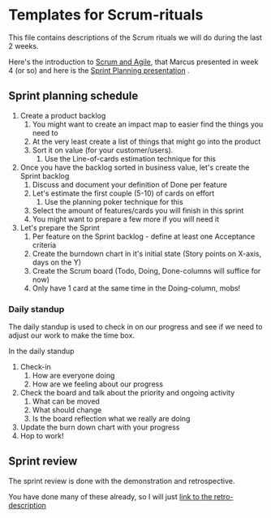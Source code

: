 
# Templates for Scrum-rituals
This file contains descriptions of the Scrum rituals we will do during the last 2 weeks.

Here's the introduction to [Scrum and Agile](./presentations/AgileAndScrum.pdf), that Marcus presented in week 4 (or so) and here is the [Sprint Planning presentation](./presentations/SprintPlanning.pdf) .

## Sprint planning schedule

1. Create a product backlog
   1. You might want to create an impact map to easier find the things you need to
   2. At the very least create a list of things that might go into the product
   3. Sort it on value (for your customer/users).
      1. Use the Line-of-cards estimation technique for this
2. Once you have the backlog sorted in business value, let's create the Sprint backlog
   1. Discuss and document your definition of Done per feature
   2. Let's estimate the first couple (5-10) of cards on effort
      1. Use the planning poker technique for this
   3. Select the amount of features/cards you will finish in this sprint
   4. You might want to prepare a few more if you will need it
3. Let's prepare the Sprint
   1. Per feature on the Sprint backlog - define at least one Acceptance criteria
   2. Create the burndown chart in it's initial state (Story points on X-axis, days on the Y)
   3. Create the Scrum board (Todo, Doing, Done-columns will suffice for now)
   4. Only have 1 card at the same time in the Doing-column, mobs!

### Daily standup

The daily standup is used to check in on our progress and see if we need to adjust our work to make the time box.

In the daily standup

1. Check-in
   1. How are everyone doing
   2. How are we feeling about our progress
2. Check the board and talk about the priority and ongoing activity
   1. What can be moved
   2. What should change
   3. Is the board reflection what we really are doing
3. Update the burn down chart with your progress
4. Hop to work!

## Sprint review

The sprint review is done with the demonstration and retrospective.

You have done many of these already, so I will just [link to the retro-description](https://saltsthlm.github.io/retros/)